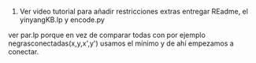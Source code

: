 1. Ver video tutorial para añadir restricciones extras
entregar REadme, el yinyangKB.lp y encode.py


ver par.lp porque en vez de comparar todas con por ejemplo negrasconectadas(x,y,x',y') usamos el mínimo y de ahí empezamos a conectar.